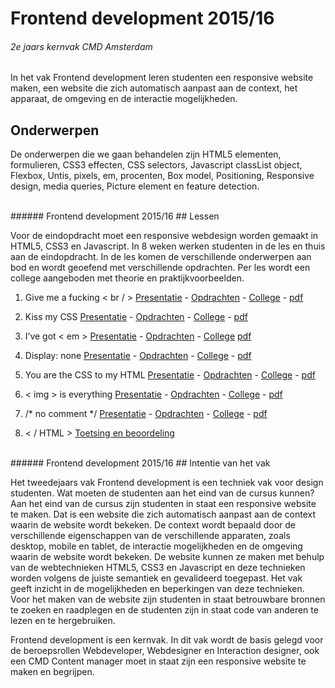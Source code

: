 
# Frontend development 2015/16
###### 2e jaars kernvak CMD Amsterdam
In het vak Frontend development leren studenten een responsive website maken, een website die zich automatisch aanpast aan de context, het apparaat, de omgeving en de interactie mogelijkheden.

## Onderwerpen
De onderwerpen die we gaan behandelen zijn HTML5 elementen, formulieren, 
CSS3 effecten, CSS selectors, 
Javascript classList object, 
Flexbox, 
Untis, pixels, em, procenten, 
Box model, Positioning, 
Responsive design, media queries, 
Picture element en feature detection.


<br>
###### Frontend development 2015/16
## Lessen

Voor de eindopdracht moet een responsive webdesign worden gemaakt in HTML5, CSS3 en Javascript. 
In 8 weken werken studenten in de les en thuis aan de eindopdracht. 
In de les komen de verschillende onderwerpen aan bod en wordt geoefend met verschillende opdrachten.
Per les wordt een college aangeboden met theorie en praktijkvoorbeelden.


1. Give me a fucking < br / > 
 [Presentatie](http://cmda.github.io/FED1/Presentaties/les1-gimme-a-fucking-br.html) - 
 [Opdrachten](http://cmda.github.io/FED1/Opdrachten/les1-opdrachten.html) - 
 [College](http://cmda.github.io/FED1/Colleges/les1-gimme-a-fucking-br/index.html) - 
 [pdf](http://cmda.github.io/FED1/Colleges/les1-gimme-a-fucking-br/Give-me-a-fucking-br.pdf)

2. Kiss my CSS 
 [Presentatie](http://cmda.github.io/FED1/Presentaties/les2-kiss-my-css.html) - 
 [Opdrachten](http://cmda.github.io/FED1/Opdrachten/les2-opdrachten.html) - 
 [College](http://cmda.github.io/FED1/Colleges/les2-kiss-my-CSS/index.html) - 
 [pdf](http://cmda.github.io/FED1/Colleges/les2-kiss-my-CSS/Kiss-my-css.pdf)
 
3. I’ve got < em > 
 [Presentatie](http://cmda.github.io/FED1/Presentaties/les3-i-ve-got-em.html) -
 [Opdrachten](http://cmda.github.io/FED1/Opdrachten/les3-opdrachten.html) - 
 [College](http://cmda.github.io/FED1/Colleges/les3-i-ve-got-em/index.html) 
 [pdf](http://cmda.github.io/FED1/Colleges/les3-i-ve-got-em/i-ve-got-em.pdf)
 
4. Display: none 
 [Presentatie](http://cmda.github.io/FED1/Presentaties/les4-display-none.html) -
 [Opdrachten](http://cmda.github.io/FED1/Opdrachten/les4-opdrachten.html) -
 [College](http://cmda.github.io/FED1/Colleges/les4-display-none/index.html) -
 [pdf](http://cmda.github.io/FED1/Colleges/les4-display-none/display-none.pdf)
 
5. You are the CSS to my HTML 
 [Presentatie](http://cmda.github.io/FED1/Presentaties/les5-you-are-the-css-to-my-html.html) - 
 [Opdrachten](http://cmda.github.io/FED1/Opdrachten/les5-opdrachten.html) - 
 [College](http://cmda.github.io/FED1/Colleges/les5-you-are-the-CSS-to-my-HTML/index.html) -
 [pdf](http://cmda.github.io/FED1/Colleges/les5-you-are-the-CSS-to-my-HTML/you-are-the-CSS-to-my-HTML.pdf)

6. < img > is everything 
 [Presentatie](http://cmda.github.io/FED1/Presentaties/les6-img-is-everything.html) -
 [Opdrachten](http://cmda.github.io/FED1/Opdrachten/les6-opdrachten.html) - 
 [College](http://cmda.github.io/FED1/Colleges/les6-img-is-everything/index.html) -
 [pdf](http://cmda.github.io/FED1/Colleges/les6-img-is-everything/img-is-everything.pdf)
 
7. /* no comment */ 
 [Presentatie](http://cmda.github.io/FED1/Presentaties/les7-no-comment.html) -
 [Opdrachten](http://cmda.github.io/FED1/Opdrachten/les7-opdrachten.html) - 
 [College](http://cmda.github.io/FED1/Colleges/les7-no-comment/index.html) -
 [pdf](http://cmda.github.io/FED1/Colleges/les7-no-comment/no-comment.pdf)
 
8. < / HTML > [Toetsing en beoordeling](#)


<br>
###### Frontend development 2015/16
## Intentie van het vak

Het tweedejaars vak Frontend development is een techniek vak voor design studenten. 
Wat moeten de studenten aan het eind van de cursus kunnen? 
Aan het eind van de cursus zijn studenten in staat een responsive website te maken. 
Dat is een website die zich automatisch aanpast aan de context waarin de website wordt bekeken. 
De context wordt bepaald door de verschillende eigenschappen van de verschillende apparaten, zoals desktop, mobile en tablet, de interactie mogelijkheden en de omgeving waarin de website wordt bekeken. 
De website kunnen ze maken met behulp van de webtechnieken HTML5, CSS3 en Javascript en deze technieken worden volgens de juiste semantiek en gevalideerd toegepast.  Het vak geeft inzicht in de mogelijkheden en beperkingen van deze technieken. Voor het maken van de website zijn studenten in staat betrouwbare bronnen te zoeken en raadplegen en de studenten zijn in staat code van anderen te lezen en te hergebruiken.

Frontend development is een kernvak. In dit vak wordt de basis gelegd voor de beroepsrollen Webdeveloper, Webdesigner en Interaction designer, ook een CMD Content manager moet in staat zijn een responsive website te maken en begrijpen.


